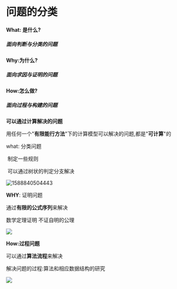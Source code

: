 # **问题的分类**

#### What: 是什么?

##### 	面向判断与分类的问题

#### Why:为什么?

##### 	面向求因与证明的问题

#### How:怎么做?

##### 	面向过程与构建的问题



**可以通过计算解决的问题**

用任何一个"**有限能行方法**"下的计算模型可以解决的问题,都是"**可计算**"的

what: 分类问题

​	制定一些规则

​	可以通过树状的判定分支解决

![1588840504443](C:\Users\zz\Desktop\sjjg\Snipaste_2020-05-07_16-35-32.png)

**WHY**: 证明问题

通过**有限的公式序列**来解决

数学定理证明 不证自明的公理

![](C:\Users\zz\Desktop\sjjg\Snipaste_2020-05-07_16-38-32.png)



**How:过程问题**

可以通过**算法流程**来解决

解决问题的过程:算法和相应数据结构的研究

![](C:\Users\zz\Desktop\sjjg\Snipaste_2020-05-07_16-41-40.png)